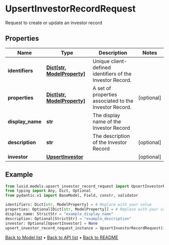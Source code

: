 # UpsertInvestorRecordRequest

Request to create or update an investor record
## Properties
Name | Type | Description | Notes
------------ | ------------- | ------------- | -------------
**identifiers** | [**Dict[str, ModelProperty]**](ModelProperty.md) | Unique client-defined identifiers of the Investor Record. | 
**properties** | [**Dict[str, ModelProperty]**](ModelProperty.md) | A set of properties associated to the Investor Record. | [optional] 
**display_name** | **str** | The display name of the Investor Record | 
**description** | **str** | The description of the Investor Record | [optional] 
**investor** | [**UpsertInvestor**](UpsertInvestor.md) |  | [optional] 
## Example

```python
from lusid.models.upsert_investor_record_request import UpsertInvestorRecordRequest
from typing import Any, Dict, Optional
from pydantic.v1 import BaseModel, Field, constr, validator

identifiers: Dict[str, ModelProperty] = # Replace with your value
properties: Optional[Dict[str, ModelProperty]] = # Replace with your value
display_name: StrictStr = "example_display_name"
description: Optional[StrictStr] = "example_description"
investor: Optional[UpsertInvestor] = None
upsert_investor_record_request_instance = UpsertInvestorRecordRequest(identifiers=identifiers, properties=properties, display_name=display_name, description=description, investor=investor)

```

[Back to Model list](../README.md#documentation-for-models) &#8226; [Back to API list](../README.md#documentation-for-api-endpoints) &#8226; [Back to README](../README.md)

